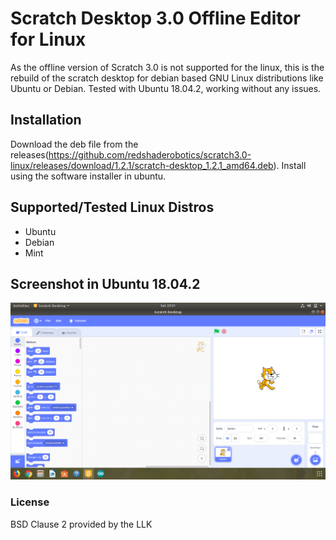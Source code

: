 # Scratch Desktop 3.0 Offline Editor for Linux
As the offline version of Scratch 3.0 is not supported for the linux, this is the rebuild of the scratch desktop for debian based GNU Linux distributions like Ubuntu or Debian. Tested with Ubuntu 18.04.2, working without any issues.

## Installation
Download the deb file from the releases(https://github.com/redshaderobotics/scratch3.0-linux/releases/download/1.2.1/scratch-desktop_1.2.1_amd64.deb). Install using the software installer in ubuntu.

## Supported/Tested Linux Distros
* Ubuntu 
* Debian
* Mint

## Screenshot in Ubuntu 18.04.2
![Screenshot](screenshot.png)

### License
BSD Clause 2 provided by the LLK
